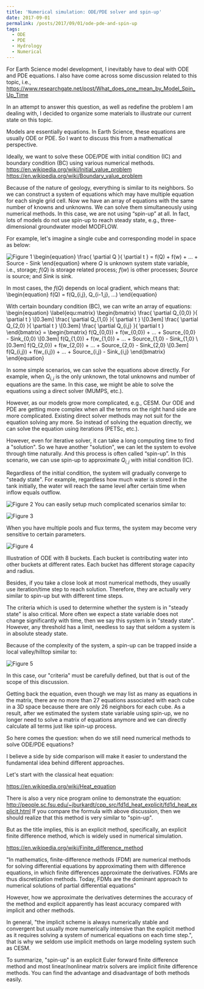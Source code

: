 ```yaml
---
title: 'Numerical simulation: ODE/PDE solver and spin-up'
date: 2017-09-01
permalink: /posts/2017/09/01/ode-pde-and-spin-up
tags:
  - ODE
  - PDE
  - Hydrology
  - Numerical
---
```

For Earth Science model development, I inevitably have to deal with ODE and PDE equations. I also have come across some discussion related to this topic, i.e.,
https://www.researchgate.net/post/What_does_one_mean_by_Model_Spin_Up_Time

In an attempt to answer this question, as well as redefine the problem I am dealing with, I decided to organize some materials to illustrate our current state on this topic.

Models are essentially equations. In Earth Science, these equations are usually ODE or PDE. So I want to discuss this from a mathematical perspective.

Ideally, we want to solve these ODE/PDE with initial condition (IC) and boundary condition (BC) using various numerical methods.
https://en.wikipedia.org/wiki/Initial_value_problem
https://en.wikipedia.org/wiki/Boundary_value_problem

Because of the nature of geology, everything is similar to its neighbors. So we can construct a system of equations which may have multiple equation for each single grid cell. Now we have an array of equations with the same number of knowns and unknowns. We can solve them simultaneously using numerical methods. In this case, we are not using “spin-up” at all. In fact, lots of models do not use spin-up to reach steady state, e.g., three-dimensional groundwater model MODFLOW.

For example, let's imagine a single cube and corresponding model in space as below:

![Figure 1](https://github.com/changliao/changliao.github.io/blob/main/_figure/cube.png?raw=true)
\begin{equation}
\frac{ \partial Q }{ \partial t } = f(Q) + f(w) + ... + Source - Sink
\end{equation}
where $Q$ is unknown system state variable, i.e., storage;
$f(Q)$ is storage related process;
$f(w)$ is other processes;
$Source$ is source;
and $Sink$ is sink.

In most cases, the $f(Q)$ depends on local gradient, which means that:
\begin{equation}
f(Q) = f(Q_{i,j}, Q_{i-1,j}, ...)
\end{equation}

With certain boundary condition (BC), we can write an array of equations:
\begin{equation} \label{equ:matrix}
\begin{bmatrix}
      \frac{ \partial Q_{0,0} }{ \partial t }  \\[0.3em]
      \frac{ \partial Q_{1,0} }{ \partial t }  \\[0.3em]
      \frac{ \partial Q_{2,0} }{ \partial t }  \\[0.3em]
      \frac{ \partial Q_{i,j} }{ \partial t }
     \end{bmatrix} =
     \begin{bmatrix}
       f(Q_{0,0}) + f(w_{0,0}) + ... + Source_{0,0} - Sink_{0,0} \\[0.3em]
       f(Q_{1,0}) + f(w_{1,0}) + ... + Source_{1,0} - Sink_{1,0} \\[0.3em]
       f(Q_{2,0}) + f(w_{2,0}) + ... + Source_{2,0} - Sink_{2,0} \\[0.3em]
       f(Q_{i,j}) + f(w_{i,j}) + ... + Source_{i,j} - Sink_{i,j}
     \end{bmatrix}
\end{equation}


In some simple scenarios, we can solve the equations above directly. For example, when $Q_{i,j}$ is the only unknown, the total unknowns and number of equations are the same. In this case, we might be able to solve the equations using a direct solver (MUMPS, etc.).

However, as our models grow more complicated, e.g., CESM. Our ODE and PDE are getting more complex when all the terms on the right hand side are more complicated. Existing direct solver methods may not suit for the equation solving any more. So instead of solving the equation directly, we can solve the equation using iterations (PETSc, etc.).

However, even for iterative solver, it can take a long computing time to find a "solution". So we have another "solution", we can let the system to evolve through time naturally. And this process is often called “spin-up”. In this scenario, we can use spin-up to approximate $Q_{i,j}$ with initial condition (IC).

Regardless of the initial condition, the system will gradually converge to "steady state". For example, regardless how much water is stored in the tank initially, the water will reach the same level after certain time when inflow equals outflow.

![Figure 2](https://github.com/changliao/changliao.github.io/blob/main/_figure/water_tank.png?raw=true)
You can easily setup much complicated scenarios similar to:

![Figure 3](https://github.com/changliao/changliao.github.io/blob/main/_figure/ode_pde.png?raw=true)

When you have multiple pools and flux terms, the system may become very sensitive to certain parameters.

![Figure 4](https://github.com/changliao/changliao.github.io/blob/main/_figure/ode_simulator.gif?raw=true)

Illustration of ODE with 8 buckets. Each bucket is contributing water into other buckets at different rates. Each bucket has different storage capacity and radius.


Besides, if you take a close look at most numerical methods, they usually use iteration/time step to reach solution. Therefore, they are actually very similar to spin-up but with different time steps.

The criteria which is used to determine whether the system is in "steady state" is also critical. More often we expect a state variable does not change significantly with time, then we say this system is in "steady state". However, any threshold has a limit, needless to say that seldom a system is in absolute steady state.

Because of the complexity of the system, a spin-up can be trapped inside a local valley/hilltop similar to:

![Figure 5](https://github.com/changliao/changliao.github.io/blob/main/_figure/global_optimization.png?raw=true)

In this case, our "criteria" must be carefully defined, but that is out of the scope of this discussion.

Getting back the equation, even though we may list as many as equations in the matrix, there are no more than 27 equations associated with each cube in a 3D space because there are only 26 neighbors for each cube. As a result, after we estimated the system state variable using spin-up, we no longer need to solve a matrix of equations anymore and we can directly calculate all terms just like spin-up process.

So here comes the question: when do we still need numerical methods to solve ODE/PDE equations?

I believe a side by side comparison will make it easier to understand the fundamental idea behind different approaches.

Let's start with the classical heat equation:

https://en.wikipedia.org/wiki/Heat_equation

There is also a very nice program online to demonstrate the equation:
http://people.sc.fsu.edu/~jburkardt/cpp_src/fd1d_heat_explicit/fd1d_heat_explicit.html
If you compare the formula with above discussion, then we should realize that this method is very similar to "spin-up".

But as the title implies, this is an explicit method, specifically, an explicit finite difference method, which is widely used in numerical simulation.

https://en.wikipedia.org/wiki/Finite_difference_method

"In mathematics, finite-difference methods (FDM) are numerical methods for solving differential equations by approximating them with difference equations, in which finite differences approximate the derivatives. FDMs are thus discretization methods. Today, FDMs are the dominant approach to numerical solutions of partial differential equations"

However, how we approximate the derivatives determines the accuracy of the method and explicit apparently has least accuracy compared with implicit and other methods.

In general, "the implicit scheme is always numerically stable and convergent but usually more numerically intensive than the explicit method as it requires solving a system of numerical equations on each time step.", that is why we seldom use implicit methods on large modeling system such as CESM.

To summarize, "spin-up" is an explicit Euler forward finite difference method and most linear/nonlinear matrix solvers are implicit finite difference methods.
You can find the advantage and disadvantage of both methods easily.



